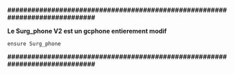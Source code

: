 **#############################################################################**

**Le Surg_phone V2 est un gcphone entierement modif**

```ensure Surg_phone ```

**#############################################################################**
